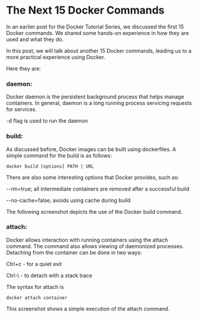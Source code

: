 # The Next 15 Docker Commands

In an earlier post for the Docker Tutorial Series, we discussed the first 15 Docker commands. We shared some hands-on experience in how they are used and what they do.

In this post, we will talk about another 15 Docker commands, leading us to a more practical experience using Docker.

Here they are:

### daemon:

Docker daemon is the persistent background process that helps manage containers. In general, daemon is a long running process servicing requests for services.

-d flag is used to run the daemon

### build:

As discussed before, Docker images can be built using dockerfiles. A simple command for the build is as follows:
```
docker build [options] PATH | URL
```
There are also some interesting options that Docker provides, such as:

--rm=true; all intermediate containers are removed after a successful build

--no-cache=false; avoids using cache during build

The following screenshot depicts the use of the Docker build command.

### attach:

Docker allows interaction with running containers using the attach command. The command also allows viewing of daemonized processes. Detaching from the container can be done in two ways:

Ctrl+c - for a quiet exit

Ctrl-\ - to detach with a stack trace

The syntax for attach is
```
docker attach container
```
This screenshot shows a simple execution of the attach command.

